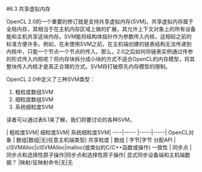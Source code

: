 #6.3 共享虚拟内存

OpenCL 2.0的一个重要的修订就是支持共享虚拟内存(SVM)。共享虚拟内存属于全局内存，其相当于在主机内存区域上做的扩展，其允许上下文对象上的所有设备能和主机共享这块内存。SVM能将结构体指针作为参数传入内核，这相较之前的标准方便许多。例如，在未使用SVM之前，在主机端创建的链表结构无法传递到内核中，只能一个节点一个节点的传入。那么，2.0之后如何将链表实例通过传参的形式传入内核呢？将内存块拆分成小块的方式不适合OpenCL的内存模型，将其整块传入内核才是真正合理的方式。SVM将打破原先内存模型的限制。

OpenCL 2.0中定义了三种SVM类型：

1. 粗粒度数组SVM
2. 细粒度数组SVM
3. 系统细粒度SVM

读者可以通过表6.1来了解，我们将要讨论的各种SVM。

 | 粗粒度SVM| 细粒度SVM| 系统细粒度SVM|
----|----- |-----|-----|
OpenCL对象 |  数组|数组|无(任意主机端类型)
共享粒度 | 数组 | 字节|字节
分配API | clSVMAlloc|clSVMAlloc|malloc(或类似的C/C++函数或操作)
一致性 | 同步点 | 同步点和选择性原子操作|同步点和选择性原子操作|
显式同步设备端和主机端数据？ |映射/反映射命令|无|无

